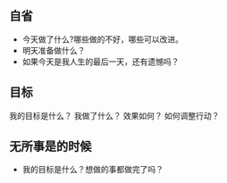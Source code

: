 ## 自省
* 今天做了什么?哪些做的不好，哪些可以改进。
* 明天准备做什么？
* 如果今天是我人生的最后一天，还有遗憾吗？

## 目标
我的目标是什么？
我做了什么？
效果如何？
如何调整行动？

## 无所事是的时候
* 我的目标是什么？想做的事都做完了吗？
